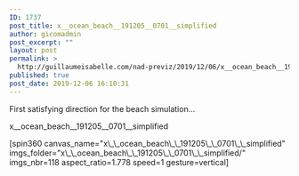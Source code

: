 ```yaml
---
ID: 1737
post_title: x__ocean_beach__191205__0701__simplified
author: gicomadmin
post_excerpt: ""
layout: post
permalink: >
  http://guillaumeisabelle.com/nad-previz/2019/12/06/x__ocean_beach__191205__0701__simplified/
published: true
post_date: 2019-12-06 16:10:31
---
```

<!-- wp:paragraph -->

First satisfying direction for the beach simulation...

<!-- /wp:paragraph -->

<!-- wp:paragraph -->

x\_\_ocean_beach\_\_191205\_\_0701\_\_simplified

<!-- /wp:paragraph -->

<!-- wp:shortcode --> [spin360 canvas_name="x\_\_ocean_beach\_\_191205\_\_0701\_\_simplified" imgs_folder="x\_\_ocean_beach\_\_191205\_\_0701\_\_simplified/" imgs_nbr=118 aspect_ratio=1.778 speed=1 gesture=vertical] 

<!-- /wp:shortcode -->